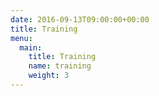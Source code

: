 ```yaml
---
date: 2016-09-13T09:00:00+00:00
title: Training 
menu:
  main:
    title: Training
    name: training
    weight: 3
---
```


